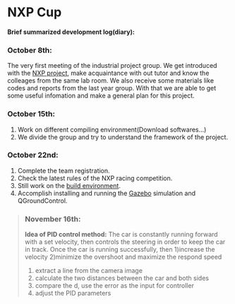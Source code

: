 
# NXP Cup 

**Brief summarized development log(diary):**

### October 8th:
The very first meeting of the industrial project group. We get introduced with the [NXP project](https://nxp.gitbook.io/nxp-cup/), make acquaintance with out tutor and know the colleages from the same lab room.
We also receive some materials like codes and reports from the last year group. With that we are able to get some useful infomation and make a general plan for this project.

### October 15th:
1. Work on different compiling environment(Download softwares...) 
1. We divide the group and try to understand the framework of the project.  

### October 22nd:
1. Complete the team registration. 
2. Check the latest rules of the NXP racing competition. 
3. Still work on the [build environment](https://nxp.gitbook.io/hovergames/developerguide/tools/mcuxpresso). 
4. Accomplish installing and running the [Gazebo](http://gazebosim.org/tutorials?tut=quick_start) simulation and QGroundControl. 

> ### November 16th:
> **Idea of PID control method:** 
> The car is constantly running forward with a set velocity, then controls the steering in order to keep the car in track. 
> Once the car is running successfully, then 1)increase the velocity 2)minimize the overshoot and maximize the respond speed
> 1. extract a line from the camera image
> 2. calculate the two distances between the car and both sides
> 2. compare the d, use the error as the input for controller
> 2. adjust the PID parameters 
